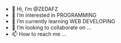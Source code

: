 - 👋 Hi, I’m @ZEDAFZ
- 👀 I’m interested in PROGRAMMING
- 🌱 I’m currently learning WEB DEVELOPING
- 💞️ I’m looking to collaborate on ...
- 📫 How to reach me ...

<!---
ZEDAFZ/ZEDAFZ is a ✨ special ✨ repository because its `README.md` (this file) appears on your GitHub profile.
You can click the Preview link to take a look at your changes.
--->
